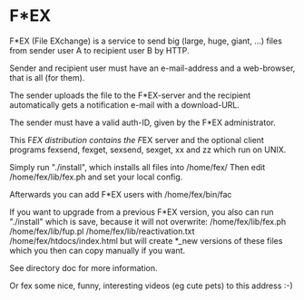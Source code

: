 # F*EX

F*EX (File EXchange) is a service to send big (large, huge, giant, ...) files
from sender user A to recipient user B by HTTP.

Sender and recipient user must have an e-mail-address and a web-browser, 
that is all (for them).

The sender uploads the file to the F*EX-server and the recipient
automatically gets a notification e-mail with a download-URL.

The sender must have a valid auth-ID, given by the F*EX administrator.

This F*EX distribution contains the F*EX server and the optional client 
programs fexsend, fexget, sexsend, sexget, xx and zz which run on UNIX. 

Simply run "./install", which installs all files into /home/fex/
Then edit /home/fex/lib/fex.ph and set your local config.

Afterwards you can add F*EX users with /home/fex/bin/fac

If you want to upgrade from a previous F*EX version, you also can run
"./install" which is save, because it will not overwrite:
  /home/fex/lib/fex.ph
  /home/fex/lib/fup.pl
  /home/fex/lib/reactivation.txt
  /home/fex/htdocs/index.html
but will create *_new versions of these files which you then can copy manually 
if you want.

See directory doc for more information.

Or fex some nice, funny, interesting videos (eg cute pets) to this address :-)

